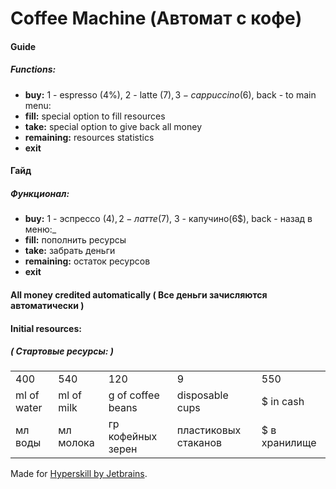# Coffee Machine (Автомат с кофе)
[logo]: https://github.com/ksusonic/CoffeeMachine/.idea/img.jpg

#### Guide
##### Functions:
- **buy:**  1 - espresso (4%), 2 - latte (7$), 3 - cappuccino (6$), back - to main menu:
- **fill:** special option to fill resources
- **take:** special option to give back all money
- **remaining:** resources statistics
- **exit**

#### Гайд 
##### Функционал:
- **buy:**  1 - эспрессо (4$), 2 - латте (7$), 3 - капучино(6$), back - назад в меню:_
- **fill:** пополнить ресурсы
- **take:** забрать деньги
- **remaining:** остаток ресурсов
- **exit**

#### All money credited automatically ( Все деньги зачисляются автоматически )
#### Initial resources: 
##### ( Стартовые ресурсы: ) 
<table>
<tr> 
<td> 400   </td>
<td> 540  </td>
<td> 120   </td>
<td> 9   </td>
<td> 550  </td>
</tr>
<tr> 
<td>  ml of water </td>
<td>   ml of milk </td>
<td>   g of coffee beans </td>
<td>    disposable cups </td>
<td>  $ in cash </td>
</tr>
<tr> 
<td>   мл воды </td>
<td>  мл молока </td>
<td>   гр кофейных зерен </td>
<td>     пластиковых стаканов </td>
<td>   $ в хранилище </td>
</tr>
</table>

Made for [Hyperskill by Jetbrains](https://hyperskill.org/). 
